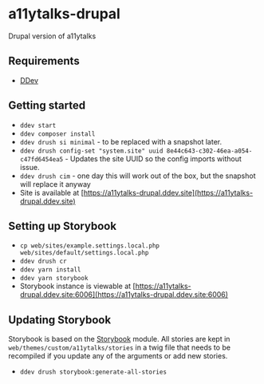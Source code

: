# a11ytalks-drupal
Drupal version of a11ytalks

## Requirements

- [DDev](https://ddev.com/get-started/) 

## Getting started

- `ddev start`
- `ddev composer install`
- `ddev drush si minimal` - to be replaced with a snapshot later.
- `ddev drush config-set "system.site" uuid 8e44c643-c302-46ea-a054-c47fd6454ea5` - Updates the site UUID so the config imports without issue.
- `ddev drush cim` - one day this will work out of the box, but the snapshot will replace it anyway
- Site is available at [https://a11ytalks-drupal.ddev.site](https://a11ytalks-drupal.ddev.site)

## Setting up Storybook

- `cp web/sites/example.settings.local.php web/sites/default/settings.local.php`
- `ddev drush cr`
- `ddev yarn install`
- `ddev yarn storybook`
- Storybook instance is viewable at [https://a11ytalks-drupal.ddev.site:6006](https://a11ytalks-drupal.ddev.site:6006)

## Updating Storybook

Storybook is based on the [Storybook](https://www.drupal.org/project/storybook) module. All stories are kept in `web/themes/custom/a11ytalks/stories` in a twig file that needs to be recompiled if you update any of the arguments or add new stories.

- `ddev drush storybook:generate-all-stories`
